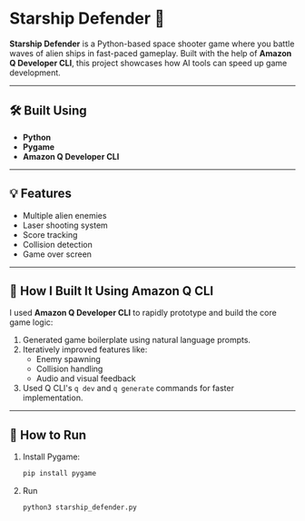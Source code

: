 # Starship Defender 🚀

**Starship Defender** is a Python-based space shooter game where you battle waves of alien ships in fast-paced gameplay. Built with the help of **Amazon Q Developer CLI**, this project showcases how AI tools can speed up game development.

---

## 🛠️ Built Using

- **Python**
- **Pygame**
- **Amazon Q Developer CLI**

---

## 💡 Features

- Multiple alien enemies
- Laser shooting system
- Score tracking
- Collision detection
- Game over screen

---

## 🚀 How I Built It Using Amazon Q CLI

I used **Amazon Q Developer CLI** to rapidly prototype and build the core game logic:

1. Generated game boilerplate using natural language prompts.
2. Iteratively improved features like:
   - Enemy spawning
   - Collision handling
   - Audio and visual feedback
3. Used Q CLI's `q dev` and `q generate` commands for faster implementation.

---

## 🧪 How to Run

1. Install Pygame:
   ```bash
   pip install pygame
2. Run
   ```bash
   python3 starship_defender.py
